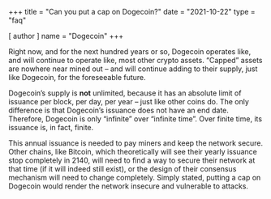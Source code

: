 +++
title = "Can you put a cap on Dogecoin?"
date = "2021-10-22"
type = "faq"

[ author ]
  name = "Dogecoin"
+++

Right now, and for the next hundred years or so, Dogecoin operates like, and will continue to operate like, most other crypto assets. “Capped” assets are nowhere near mined out – and will continue adding to their supply, just like Dogecoin, for the foreseeable future.  

Dogecoin’s supply is **not** unlimited, because it has an absolute limit of issuance per block, per day, per year – just like other coins do. The only difference is that Dogecoin’s issuance does not have an end date.  Therefore, Dogecoin is only “infinite” over “infinite time”. Over finite time, its issuance is, in fact, finite. 

This annual issuance is needed to pay miners and keep the network secure. Other chains, like Bitcoin, which theoretically will see their yearly issuance stop completely in 2140, will need to find a way to secure their network at that time (if it will indeed still exist), or the design of their consensus mechanism will need to change completely. Simply stated, putting a cap on Dogecoin would render the network insecure and vulnerable to attacks. 